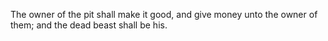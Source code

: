 The owner of the pit shall make it good, and give money unto the owner of them; and the dead beast shall be his.
